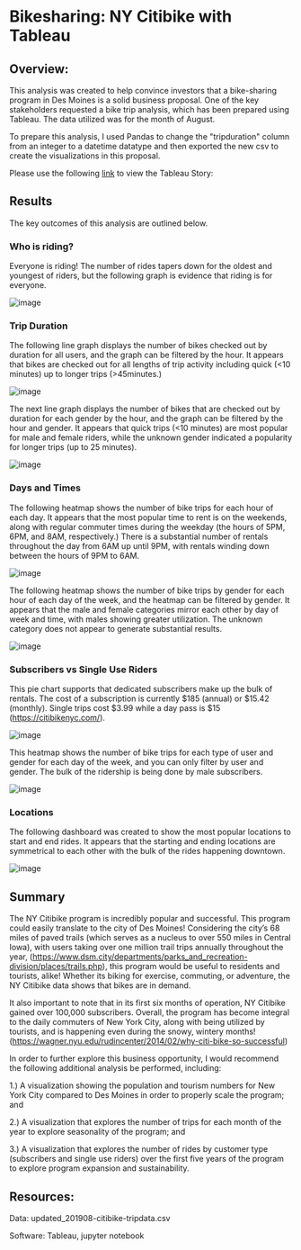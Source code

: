 # Bikesharing:  NY Citibike with Tableau
## Overview:
This analysis was created to help convince investors that a bike-sharing program in Des Moines is a solid business proposal. One of the key stakeholders requested a bike trip analysis, which has been prepared using Tableau.  The data utilized was for the month of August. 

To prepare this analysis, I used Pandas to change the "tripduration" column from an integer to a datetime datatype and then exported the new csv to create the visualizations in this proposal.

Please use the following [link](https://public.tableau.com/views/Citibike_Challenge_16581173552890/Story1?:language=en-US&:display_count=n&:origin=viz_share_link) to view the Tableau Story: 


## Results
The key outcomes of this analysis are outlined below.  

### Who is riding?
Everyone is riding!  The number of rides tapers down for the oldest and youngest of riders, but the following graph is evidence that riding is for everyone.

![image](https://user-images.githubusercontent.com/102322707/179822273-7e79bbfa-1cc2-4130-a832-30b7b2b007cf.png)

### Trip Duration

The following line graph displays the number of bikes checked out by duration for all users, and the graph can be filtered by the hour.  It appears that bikes are checked out for all lengths of trip activity including quick (<10 minutes) up to longer trips (>45minutes.)

![image](https://user-images.githubusercontent.com/102322707/179815100-8c6c3b37-4ee2-4a19-a852-a1d4185e0ce9.png)

The next line graph displays the number of bikes that are checked out by duration for each gender by the hour, and the graph can be filtered by the hour and gender.  It appears that quick trips (<10 minutes) are most popular for male and female riders, while the unknown gender indicated a popularity for longer trips (up to 25 minutes).

![image](https://user-images.githubusercontent.com/102322707/179815193-66a9be8b-354e-48bf-99dd-2baa8b5d23c2.png)

### Days and Times

The following heatmap shows the number of bike trips for each hour of each day. It appears that the most popular time to rent is on the weekends, along with regular commuter times during the weekday (the hours of 5PM, 6PM, and 8AM, respectively.) There is a substantial number of rentals throughout the day from 6AM up until 9PM, with rentals winding down between the hours of 9PM to 6AM.

![image](https://user-images.githubusercontent.com/102322707/179815385-99bea8e6-e3dd-4ddc-94dd-7da5b3f81e77.png)


The following heatmap shows the number of bike trips by gender for each hour of each day of the week, and the heatmap can be filtered by gender.  It appears that the male and female categories mirror each other by day of week and time, with males showing greater utilization.  The unknown category does not appear to generate substantial results.

![image](https://user-images.githubusercontent.com/102322707/179815766-d7166232-081d-4b1f-bb0a-b33316ecc2ee.png)

### Subscribers vs Single Use Riders
This pie chart supports that dedicated subscribers make up the bulk of rentals.  The cost of a subscription is currently $185 (annual) or $15.42 (monthly). Single trips cost $3.99 while a day pass is $15 (https://citibikenyc.com/).  

![image](https://user-images.githubusercontent.com/102322707/179844046-52c99c1d-c913-4a0b-8e60-d9e5ffb39c7b.png)


This heatmap shows the number of bike trips for each type of user and gender for each day of the week, and you can only filter by user and gender.  The bulk of the ridership is being done by male subscribers.

![image](https://user-images.githubusercontent.com/102322707/179815911-94758978-2318-404d-b705-9240538377ab.png)

### Locations
The following dashboard was created to show the most popular locations to start and end rides.  It appears that the starting and ending locations are symmetrical to each other with the bulk of the rides happening downtown. 

![image](https://user-images.githubusercontent.com/102322707/179816028-a02b62bb-51df-4045-8b3b-5d1d445ddfee.png)

## Summary
The NY Citibike program is incredibly popular and successful.  This program could easily translate to the city of Des Moines!  Considering the city’s 68 miles of paved trails (which serves as a nucleus to over 550 miles in Central Iowa), with users taking over one million trail trips annually throughout the year, (https://www.dsm.city/departments/parks_and_recreation-division/places/trails.php), this program would be useful to residents and tourists, alike!  Whether its biking for exercise, commuting, or adventure, the NY Citibike data shows that bikes are in demand. 

It also important to note that in its first six months of operation, NY Citibike gained over 100,000 subscribers.  Overall, the program has become integral to the daily commuters of New York City, along with being utilized by tourists, and is happening even during the snowy, wintery months! (https://wagner.nyu.edu/rudincenter/2014/02/why-citi-bike-so-successful)

In order to further explore this business opportunity, I would recommend the following additional analysis be performed, including:

1.) A visualization showing the population and tourism numbers for New York City compared to Des Moines in order to properly scale the program; and

2.) A visualization that explores the number of trips for each month of the year to explore seasonality of the program; and 

3.) A visualization that explores the number of rides by customer type (subscribers and single use riders) over the first five years of the program to explore program expansion and sustainability. 

## Resources:
Data:  updated_201908-citibike-tripdata.csv

Software: Tableau, jupyter notebook


